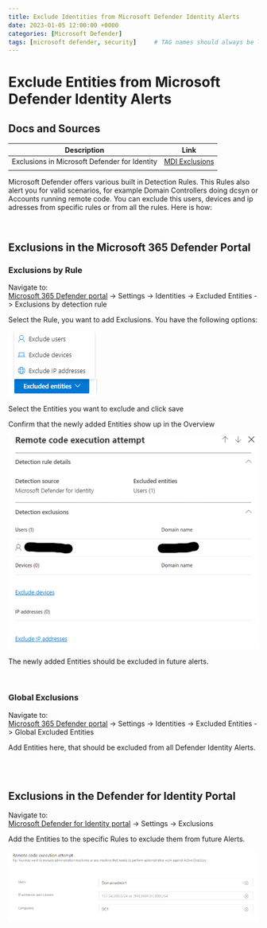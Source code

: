 ```yaml
---
title: Exclude Identities from Microsoft Defender Identity Alerts
date: 2023-01-05 12:00:00 +0000
categories: [Microsoft Defender]
tags: [microsoft defender, security]     # TAG names should always be lowercase
---
```

# Exclude Entities from Microsoft Defender Identity Alerts


## Docs and Sources

| Description                                   | Link                                                                                 |
| --------------------------------------------- | ------------------------------------------------------------------------------------ |
| Exclusions in Microsoft Defender for Identity | [MDI Exclusions](https://learn.microsoft.com/en-us/defender-for-identity/exclusions) |
|                                               |                                                                                      |



Microsoft Defender offers various built in Detection Rules. This Rules also alert you for valid scenarios, for example Domain Controllers doing dcsyn or Accounts running remote code. You can exclude this users, devices and ip adresses from specific rules or from all the rules. Here is how: 

<br>

## Exclusions in the Microsoft 365 Defender Portal

### Exclusions by Rule
Navigate to: <br>
[Microsoft 365 Defender portal](security.microsoft.com) -> Settings -> Identities -> Excluded Entities -> Exclusions by detection rule

Select the Rule, you want to add Exclusions. You have the following options:

![Exclusion Options](/img/posts/20230105/ExcludeIdentities.png)

Select the Entities you want to exclude and click save


Confirm that the newly added Entities show up in the Overview

![Exclusions Overview](/img/posts/20230105/Overview.png)

The newly added Entities should be excluded in future alerts. 

<br>

### Global Exclusions

Navigate to: <br>
[Microsoft 365 Defender portal](security.microsoft.com) -> Settings -> Identities -> Excluded Entities -> Global Excluded Entities

Add Entities here, that should be excluded from all Defender Identity Alerts. 

<br><br>

## Exclusions in the Defender for Identity Portal

Navigate to: <br>
[Microsoft Defender for Identity portal](portal.atp.microsoft.com) -> Settings -> Exclusions

Add the Entities to the specific Rules to exclude them from future Alerts.

![Exclusions Overview](/img/posts/20230105/ExclusionsMDI.png)

